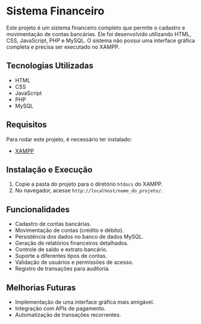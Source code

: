 # Sistema Financeiro

Este projeto é um sistema financeiro completo que permite o cadastro e movimentação de contas bancárias. Ele foi desenvolvido utilizando HTML, CSS, JavaScript, PHP e MySQL. O sistema não possui uma interface gráfica completa e precisa ser executado no XAMPP.

## Tecnologias Utilizadas
- HTML
- CSS
- JavaScript
- PHP
- MySQL

## Requisitos
Para rodar este projeto, é necessário ter instalado:
- [XAMPP](https://www.apachefriends.org/pt_br/index.html)

## Instalação e Execução
1. Copie a pasta do projeto para o diretório `htdocs` do XAMPP.
2. No navegador, acesse `http://localhost/nome_do_projeto/`.

## Funcionalidades
- Cadastro de contas bancárias.
- Movimentação de contas (crédito e débito).
- Persistência dos dados no banco de dados MySQL.
- Geração de relatórios financeiros detalhados.
- Controle de saldo e extrato bancário.
- Suporte a diferentes tipos de contas.
- Validação de usuários e permissões de acesso.
- Registro de transações para auditoria.

## Melhorias Futuras
- Implementação de uma interface gráfica mais amigável.
- Integração com APIs de pagamento.
- Automatização de transações recorrentes.


